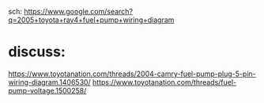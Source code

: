 sch: https://www.google.com/search?q=2005+toyota+rav4+fuel+pump+wiring+diagram

# discuss:
https://www.toyotanation.com/threads/2004-camry-fuel-pump-plug-5-pin-wiring-diagram.1406530/
https://www.toyotanation.com/threads/fuel-pump-voltage.1500258/
